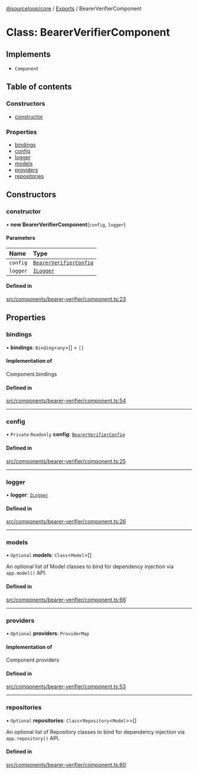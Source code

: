 [@sourceloop/core](../README.md) / [Exports](../modules.md) / BearerVerifierComponent

# Class: BearerVerifierComponent

## Implements

- `Component`

## Table of contents

### Constructors

- [constructor](BearerVerifierComponent.md#constructor)

### Properties

- [bindings](BearerVerifierComponent.md#bindings)
- [config](BearerVerifierComponent.md#config)
- [logger](BearerVerifierComponent.md#logger)
- [models](BearerVerifierComponent.md#models)
- [providers](BearerVerifierComponent.md#providers)
- [repositories](BearerVerifierComponent.md#repositories)

## Constructors

### constructor

• **new BearerVerifierComponent**(`config`, `logger`)

#### Parameters

| Name | Type |
| :------ | :------ |
| `config` | [`BearerVerifierConfig`](../interfaces/BearerVerifierConfig.md) |
| `logger` | [`ILogger`](../interfaces/ILogger.md) |

#### Defined in

[src/components/bearer-verifier/component.ts:23](https://github.com/sourcefuse/loopback4-microservice-catalog/blob/53060ad88/packages/core/src/components/bearer-verifier/component.ts#L23)

## Properties

### bindings

• **bindings**: `Binding`<`any`\>[] = `[]`

#### Implementation of

Component.bindings

#### Defined in

[src/components/bearer-verifier/component.ts:54](https://github.com/sourcefuse/loopback4-microservice-catalog/blob/53060ad88/packages/core/src/components/bearer-verifier/component.ts#L54)

___

### config

• `Private` `Readonly` **config**: [`BearerVerifierConfig`](../interfaces/BearerVerifierConfig.md)

#### Defined in

[src/components/bearer-verifier/component.ts:25](https://github.com/sourcefuse/loopback4-microservice-catalog/blob/53060ad88/packages/core/src/components/bearer-verifier/component.ts#L25)

___

### logger

• **logger**: [`ILogger`](../interfaces/ILogger.md)

#### Defined in

[src/components/bearer-verifier/component.ts:26](https://github.com/sourcefuse/loopback4-microservice-catalog/blob/53060ad88/packages/core/src/components/bearer-verifier/component.ts#L26)

___

### models

• `Optional` **models**: `Class`<`Model`\>[]

An optional list of Model classes to bind for dependency injection
via `app.model()` API.

#### Defined in

[src/components/bearer-verifier/component.ts:66](https://github.com/sourcefuse/loopback4-microservice-catalog/blob/53060ad88/packages/core/src/components/bearer-verifier/component.ts#L66)

___

### providers

• `Optional` **providers**: `ProviderMap`

#### Implementation of

Component.providers

#### Defined in

[src/components/bearer-verifier/component.ts:53](https://github.com/sourcefuse/loopback4-microservice-catalog/blob/53060ad88/packages/core/src/components/bearer-verifier/component.ts#L53)

___

### repositories

• `Optional` **repositories**: `Class`<`Repository`<`Model`\>\>[]

An optional list of Repository classes to bind for dependency injection
via `app.repository()` API.

#### Defined in

[src/components/bearer-verifier/component.ts:60](https://github.com/sourcefuse/loopback4-microservice-catalog/blob/53060ad88/packages/core/src/components/bearer-verifier/component.ts#L60)
